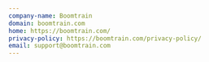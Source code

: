```yaml
---
company-name: Boomtrain
domain: boomtrain.com
home: https://boomtrain.com/
privacy-policy: https://boomtrain.com/privacy-policy/
email: support@boomtrain.com
---
```




